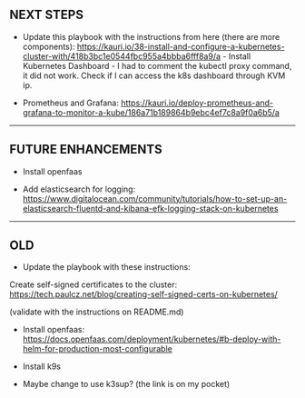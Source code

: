 ## NEXT STEPS

- Update this playbook with the instructions from here (there are more
  components):
<https://kauri.io/38-install-and-configure-a-kubernetes-cluster-with/418b3bc1e0544fbc955a4bbba6fff8a9/a> - Install Kubernetes Dashboard - I had to comment the kubectl proxy command, it did not work. Check if I can access the k8s dashboard through KVM ip.

- Prometheus and Grafana:
  <https://kauri.io/deploy-prometheus-and-grafana-to-monitor-a-kube/186a71b189864b9ebc4ef7c8a9f0a6b5/a>

---

## FUTURE ENHANCEMENTS

- Install openfaas

- Add elasticsearch for logging:
  <https://www.digitalocean.com/community/tutorials/how-to-set-up-an-elasticsearch-fluentd-and-kibana-efk-logging-stack-on-kubernetes>

---

## OLD

- Update the playbook with these instructions:

Create self-signed certificates to the cluster:
https://tech.paulcz.net/blog/creating-self-signed-certs-on-kubernetes/

(validate with the instructions on README.md)

- Install openfaas:
  https://docs.openfaas.com/deployment/kubernetes/#b-deploy-with-helm-for-production-most-configurable

- Install k9s

- Maybe change to use k3sup? (the link is on my pocket)
